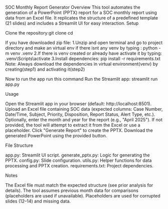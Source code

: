 SOC Monthly Report Generator
Overview
This tool automates the generation of a PowerPoint (PPTX) report for a SOC monthly report using data from an Excel file. It replicates the structure of a predefined template (21 slides) and includes a Streamlit UI for easy interaction.
Setup

Clone the repository:git clone <repository-url>
cd <repository-directory>

If you have downloaded zip file:
1.Unzip and open terminal and go to project directory and make an virtual env if there isnt any venv by typing : python -m venv .venv
2.If there is venv created or already have activate it by typing: .venv\Scripts\activate
3.Install dependencies: pip install -r requirements.txt
Note: Always download the dependencies in virtual environment(venv) by creating(step1) and activating it(step2)

Now to run the app run this command
Run the Streamlit app: streamlit run app.py



Usage

Open the Streamlit app in your browser (default: http://localhost:8501).
Upload an Excel file containing SOC data (expected columns: Case Number, Date/Time, Subject, Priority, Disposition, Report Status, Alert Type, etc.).
Optionally, enter the month and year for the report (e.g., "April 2025"). If not provided, the tool will attempt to extract it from the Excel or use a placeholder.
Click "Generate Report" to create the PPTX.
Download the generated PowerPoint using the provided button.

File Structure

app.py: Streamlit UI script.
generate_pptx.py: Logic for generating the PPTX.
config.py: Slide configuration.
utils.py: Helper functions for data processing and PPTX creation.
requirements.txt: Project dependencies.

Notes

The Excel file must match the expected structure (see prior analysis for details).
The tool assumes previous month data for comparisons (placeholders are used if unavailable).
Placeholders are used for corrupted slides (12–14) and missing data.

